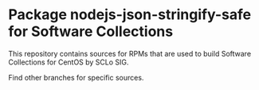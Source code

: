 # Package nodejs-json-stringify-safe for Software Collections

This repository contains sources for RPMs that are used
to build Software Collections for CentOS by SCLo SIG.

Find other branches for specific sources.

